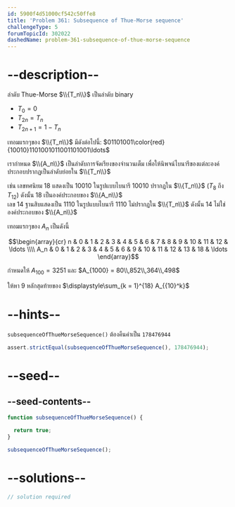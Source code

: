 ```yaml
---
id: 5900f4d51000cf542c50ffe8
title: 'Problem 361: Subsequence of Thue-Morse sequence'
challengeType: 5
forumTopicId: 302022
dashedName: problem-361-subsequence-of-thue-morse-sequence
---
```


# --description--

ลำดับ Thue-Morse $\\{T_n\\}$ เป็นลำดับ binary

- $T_0 = 0$
- $T_{2n} = T_n$
- $T_{2n + 1} = 1 - T_n$

เทอมแรกๆของ $\\{T_n\\}$ มีดังต่อไปนี้: $01101001\color{red}{10010}1101001011001101001\ldots$

เรากำหนด $\\{A_n\\}$ เป็นลำดับการจัดเรียงของจำนวนเต็ม เพื่อให้นิพจน์ไบนารีของแต่ละองค์ประกอบปรากฏเป็นลำดับย่อยใน $\\{T_n\\}$ 

เช่น เลขทศนิยม 18 แสดงเป็น 10010 ในรูปแบบไบนารี 10010 ปรากฏใน $\\{T_n\\}$ ($T_8$ ถึง $T_{12}$) ดังนั้น 18 เป็นองค์ประกอบของ $\\{A_n\\}$  
เลข 14 ฐานสิบแสดงเป็น 1110 ในรูปแบบไบนารี 1110 ไม่ปรากฏใน $\\{T_n\\}$ ดังนั้น 14 ไม่ใช่องค์ประกอบของ $\\{A_n\\}$

เทอมแรกๆของ $A_n$ เป็นดังนี้

$$\begin{array}{cr}
  n   & 0 & 1 & 2 & 3 & 4 & 5 & 6 & 7 &  8 &  9 & 10 & 11 & 12 & \ldots \\\\
  A_n & 0 & 1 & 2 & 3 & 4 & 5 & 6 & 9 & 10 & 11 & 12 & 13 & 18 & \ldots
\end{array}$$

กำหนดให้ $A_{100} = 3251$ และ $A_{1000} = 80\\,852\\,364\\,498$

ให้หา 9 หลักสุดท้ายของ $\displaystyle\sum_{k = 1}^{18} A_{{10}^k}$

# --hints--

`subsequenceOfThueMorseSequence()` ต้องคืนค่าเป็น `178476944`

```js
assert.strictEqual(subsequenceOfThueMorseSequence(), 178476944);
```

# --seed--

## --seed-contents--

```js
function subsequenceOfThueMorseSequence() {

  return true;
}

subsequenceOfThueMorseSequence();
```

# --solutions--

```js
// solution required
```
